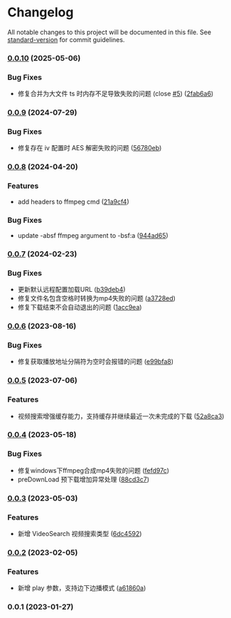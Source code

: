 # Changelog

All notable changes to this project will be documented in this file. See [standard-version](https://github.com/conventional-changelog/standard-version) for commit guidelines.

### [0.0.10](https://github.com/lzwme/m3u8-dl/compare/v0.0.9...v0.0.10) (2025-05-06)


### Bug Fixes

* 修复合并为大文件 ts 时内存不足导致失败的问题 (close [#5](https://github.com/lzwme/m3u8-dl/issues/5)) ([2fab6a6](https://github.com/lzwme/m3u8-dl/commit/2fab6a6c318fb2daf2d6d809d9b88fcc5d454903))

### [0.0.9](https://github.com/lzwme/m3u8-dl/compare/v0.0.8...v0.0.9) (2024-07-29)


### Bug Fixes

* 修复存在 iv 配置时 AES 解密失败的问题 ([56780eb](https://github.com/lzwme/m3u8-dl/commit/56780eb095b432aa83ffa739bdd00465352dedf3))

### [0.0.8](https://github.com/lzwme/m3u8-dl/compare/v0.0.7...v0.0.8) (2024-04-20)


### Features

* add headers to ffmpeg cmd ([21a9cf4](https://github.com/lzwme/m3u8-dl/commit/21a9cf49cba9c6cd19ce3f7a33169aa00cf7fd8b))


### Bug Fixes

* update -absf ffmpeg argument to -bsf:a ([944ad65](https://github.com/lzwme/m3u8-dl/commit/944ad6520bf2da6a5f4fda4dec7efcd33cc856be))

### [0.0.7](https://github.com/lzwme/m3u8-dl/compare/v0.0.6...v0.0.7) (2024-02-23)


### Bug Fixes

* 更新默认远程配置加载URL ([b39deb4](https://github.com/lzwme/m3u8-dl/commit/b39deb412fc7ab0de72d0e1ee655bd34146ea4ef))
* 修复文件名包含空格时转换为mp4失败的问题 ([a3728ed](https://github.com/lzwme/m3u8-dl/commit/a3728ed902f4eb04145a3295bca5c4bd4d29b2f6))
* 修复下载结束不会自动退出的问题 ([1acc9ea](https://github.com/lzwme/m3u8-dl/commit/1acc9ea1714d62488e2a4df987252d1cda26decc))

### [0.0.6](https://github.com/lzwme/m3u8-dl/compare/v0.0.5...v0.0.6) (2023-08-16)


### Bug Fixes

* 修复获取播放地址分隔符为空时会报错的问题 ([e99bfa8](https://github.com/lzwme/m3u8-dl/commit/e99bfa8b9767e7a68b489b5e456bf884d7d73436))

### [0.0.5](https://github.com/lzwme/m3u8-dl/compare/v0.0.4...v0.0.5) (2023-07-06)


### Features

* 视频搜索增强缓存能力，支持缓存并继续最近一次未完成的下载 ([52a8ca3](https://github.com/lzwme/m3u8-dl/commit/52a8ca35d0dac7c1980268cfe96996b1814b1ebc))

### [0.0.4](https://github.com/lzwme/m3u8-dl/compare/v0.0.3...v0.0.4) (2023-05-18)


### Bug Fixes

* 修复windows下ffmpeg合成mp4失败的问题 ([fefd97c](https://github.com/lzwme/m3u8-dl/commit/fefd97caf5bc6d52038e5bebdb8ebe5e67bb11a5))
* preDownLoad 预下载增加异常处理 ([88cd3c7](https://github.com/lzwme/m3u8-dl/commit/88cd3c722c8910d5b9f2e1887866b75183f57b7c))

### [0.0.3](https://github.com/lzwme/m3u8-dl/compare/v0.0.2...v0.0.3) (2023-05-03)


### Features

* 新增 VideoSearch 视频搜索类型 ([6dc4592](https://github.com/lzwme/m3u8-dl/commit/6dc4592bbf87bc20a252ddf48abda1df848d18f3))

### [0.0.2](https://github.com/lzwme/m3u8-dl/compare/v0.0.1...v0.0.2) (2023-02-05)


### Features

* 新增 play 参数，支持边下边播模式 ([a61860a](https://github.com/lzwme/m3u8-dl/commit/a61860ab8819ad5ccd75a79770e99fbd68569e9a))

### 0.0.1 (2023-01-27)
